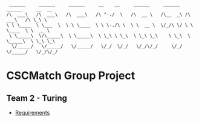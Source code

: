 ``` 
 ______     ______     ______     __    __     ______     ______   ______     __  __    
/\  ___\   /\  ___\   /\  ___\   /\ "-./  \   /\  __ \   /\__  _\ /\  ___\   /\ \_\ \   
\ \ \____  \ \___  \  \ \ \____  \ \ \-./\ \  \ \  __ \  \/_/\ \/ \ \ \____  \ \  __ \  
 \ \_____\  \/\_____\  \ \_____\  \ \_\ \ \_\  \ \_\ \_\    \ \_\  \ \_____\  \ \_\ \_\ 
  \/_____/   \/_____/   \/_____/   \/_/  \/_/   \/_/\/_/     \/_/   \/_____/   \/_/\/_/
```
# CSCMatch Group Project
## Team 2 - Turing

* [Requirements](resources/CSCMatch.pdf)
